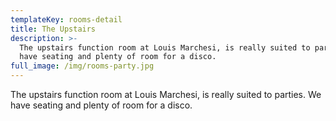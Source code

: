 ```yaml
---
templateKey: rooms-detail
title: The Upstairs
description: >-
  The upstairs function room at Louis Marchesi, is really suited to parties. We
  have seating and plenty of room for a disco.
full_image: /img/rooms-party.jpg
---
```

The upstairs function room at Louis Marchesi, is really suited to parties. We have seating and plenty of room for a disco.
